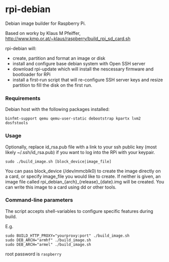 # rpi-debian

Debian image builder for Raspberry Pi.

Based on worky by Klaus M Pfeiffer, http://www.kmp.or.at/~klaus/raspberry/build_rpi_sd_card.sh

rpi-debian will:
  - create, partition and format an image or disk
  - install and configure base debian system with Open SSH server
  - download rpi-update which will install the nescessary firmware and bootloader for RPi
  - install a first-run script that will re-configure SSH server keys and resize partition to fill the disk on the first run.

### Requirements
Debian host with the following packages installed:

```binfmt-support qemu qemu-user-static debootstrap kpartx lvm2 dosfstools```

### Usage

Optionally, replace id_rsa.pub file with a link to your ssh public key (most likely ~/.ssh/id_rsa.pub) if you want to log into the RPi with your keypair.

```sudo ./build_image.sh [block_device|image_file]```

You can pass block_device (/dev/mmcblk0) to create the image directly on a card, or specify image_file you would like to create. If neither is given, an image file called rpi_debian_{arch}\_{release}\_{date}.img will be created. You can write this image to a card using dd or other tools.

### Command-line parameters
The script accepts shell-variables to configure specific features during build.

E.g.

```
sudo BUILD_HTTP_PROXY="yourproxy:port" ./build_image.sh
sudo DEB_ARCH="armhf" ./build_image.sh
sudo DEB_ARCH="armel" ./build_image.sh
```

root password is ```raspberry```